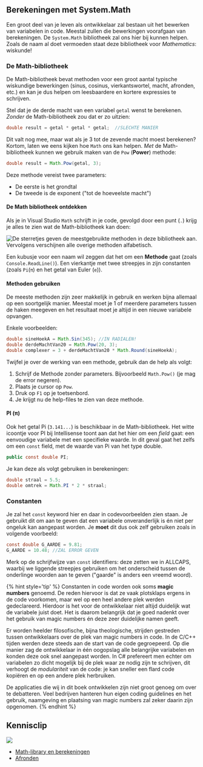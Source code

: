 ## Berekeningen met System.Math

Een groot deel van je leven als ontwikkelaar zal bestaan uit het bewerken van variabelen in code. Meestal zullen die bewerkingen voorafgaan van berekeningen. De ``System.Math`` bibliotheek zal ons hier bij kunnen helpen. Zoals de naam al doet vermoeden staat deze bibliotheek voor *Mathematics*: wiskunde!


### De Math-bibliotheek
De Math-bibliotheek bevat methoden voor een groot aantal typische wiskundige bewerkingen (sinus, cosinus, vierkantswortel, macht, afronden, etc.) en kan je dus helpen om leesbaardere en kortere expressies te schrijven.

Stel dat je de derde macht van een variabel ``getal`` wenst te berekenen. *Zonder* de Math-bibliotheek zou dat er zo uitzien:

```java
double result = getal * getal * getal;  //SLECHTE MANIER
```

Dit valt nog mee, maar wat als je 3 tot de zevende macht moest berekenen? Kortom, laten we eens kijken hoe ``Math`` ons kan helpen. *Met* de Math-bibliotheek kunnen we gebruik maken van de ``Pow`` (**Power**) methode:
```java
double result = Math.Pow(getal, 3);
```

Deze methode vereist twee parameters:
* De eerste is het grondtal 
* De tweede is de exponent ("tot de hoeveelste macht")

#### De Math bibliotheek ontdekken

Als je in Visual Studio ``Math`` schrijft in je code, gevolgd door een punt (``.``) krijg je alles te zien wat de Math-bibliotheek kan doen:

<!--- {width:50%} --->
![De sterretjes geven de meestgebruikte methoden in deze bibliotheek aan. Vervolgens verschijnen alle overige methoden alfabetisch.](../assets/4_methoden/methoden3.png)


Een kubusje voor een naam wil zeggen dat het om een **Methode** gaat (zoals ``Console.ReadLine()``). Een vierkantje met twee streepjes in zijn constanten (zoals ``Pi``(``π``) en het getal van Euler (``e``)).

#### Methoden gebruiken

De meeste methoden zijn zeer makkelijk in gebruik en werken bijna allemaal op een soortgelijk manier. Meestal moet je 1 of meerdere parameters tussen de haken meegeven en het resultaat moet je altijd in een nieuwe variabele opvangen. 

Enkele voorbeelden:

```java
double sineHoekA = Math.Sin(345); //IN RADIALEN!
double derdeMachtVan20 = Math.Pow(20, 3);
double complexer = 3 + derdeMachtVan20 * Math.Round(sineHoekA);
```

Twijfel je over de werking van een methode, gebruik dan de help als volgt:

1. Schrijf de Methode zonder parameters. Bijvoorbeeld ``Math.Pow()`` (je mag de error negeren). 
2. Plaats je cursor op ``Pow``.
3. Druk op ``F1`` op je toetsenbord.
4. Je krijgt nu de help-files te zien van deze methode.

#### PI (π)

Ook het getal Pi  (``3.141...``) is beschikbaar in de Math-bibliotheek. Het witte icoontje voor PI bij Intellisense toont aan dat het hier om een *field* gaat: een eenvoudige variabele met een specifieke waarde. In dit geval gaat het zelfs om een ``const`` field, met de waarde van Pi van het type double.

```java
public const double PI;
```

Je kan deze als volgt gebruiken in berekeningen:

```java
double straal = 5.5;
double omtrek = Math.PI * 2 * straal;
```

<!---{pagebreak} --->

### Constanten

Je zal het ``const`` keyword hier en daar in codevoorbeelden zien staan. Je gebruikt dit om aan te geven dat een variabele onveranderlijk is én niet per ongeluk kan aangepast worden. Je **moet** dit dus ook zelf gebruiken zoals in volgende voorbeeld:

```java
const double G_AARDE = 9.81;
G_AARDE = 10.48; //ZAL ERROR GEVEN
```

Merk op de schrijfwijze van ``const`` identifiers: deze zetten we in ALLCAPS, waarbij we liggende streepjes gebruiken om het onderscheid tussen de onderlinge woorden aan te geven ("gaarde" is anders een vreemd woord).

{% hint style='tip' %}
Constanten in code worden ook soms **magic numbers** genoemd. De reden hiervoor is dat ze vaak plotsklaps ergens in de code voorkomen, maar wel op een heel andere plek werden gedeclareerd. Hierdoor is het voor de ontwikkelaar niet altijd duidelijk wat de variabele juist doet.
Het is daarom belangrijk dat je goed nadenkt over het gebruik van magic numbers én deze zeer duidelijke namen geeft. 

Er worden heelder filosofische, bijna theologische, strijden gestreden tussen ontwikkelaars over de plek van magic numbers in code. In de C/C++ tijden werden deze steeds aan de start van de code gegroepeerd. Op die manier zag de ontwikkelaar in één oogopslag alle belangrijke variabelen en konden deze ook snel aangepast worden. In C# prefereert men echter om variabelen zo dicht mogelijk bij de plek waar ze nodig zijn te schrijven, dit verhoogt de *modulariteit* van de code: je kan sneller een flard code kopiëren en op een andere plek herbruiken.

De applicaties die wij in dit boek ontwikkelen zijn niet groot genoeg om over te debatteren. Veel bedrijven hanteren hun eigen coding guidelines en het gebruik, naamgeving en plaatsing van magic numbers zal zeker daarin zijn opgenomen. 
{% endhint %}

<!---NOBOOKSTART--->
## Kennisclip
![](../assets/infoclip.png)
* [Math-library en berekeningen](https://ap.cloud.panopto.eu/Panopto/Pages/Viewer.aspx?id=3819340c-9222-4814-b1e7-ac3d009788cb)
* [Afronden](https://ap.cloud.panopto.eu/Panopto/Pages/Viewer.aspx?id=c4dfd175-47ec-4b1a-af7a-ac3d009afb99)
<!---NOBOOKEND--->